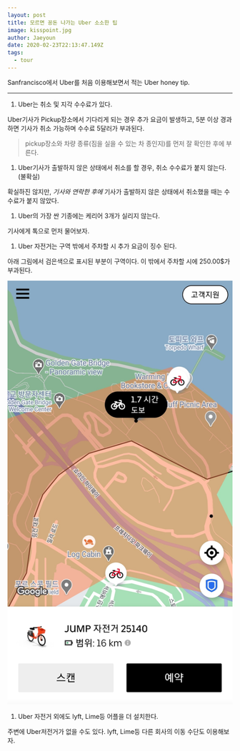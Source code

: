 ```yaml
---
layout: post
title: 모르면 꽁돈 나가는 Uber 소소한 팁
image: kisspoint.jpg
author: Jaeyoun
date: 2020-02-23T22:13:47.149Z
tags: 
  - tour
---
```


Sanfrancisco에서 Uber를 처음 이용해보면서 적는 Uber honey tip.

---

1. Uber는 취소 및 지각 수수료가 있다. 

Uber기사가 Pickup장소에서 기다리게 되는 경우 추가 요금이 발생하고, 5분 이상 경과하면 기사가 취소 가능하며 수수료 5달러가 부과된다.

> pickup장소와 차량 종류(짐을 실을 수 있는 차 종인지)를 먼저 잘 확인한 후에 부른다.

1. Uber기사가 출발하지 않은 상태에서 취소를 할 경우, 취소 수수료가 붙지 않는다. (불확실)

확실하진 않지만, *기사와 연락한 후에* 기사가 출발하지 않은 상태에서 취소했을 때는 수수료가 붙지 않았다.

1. Uber의 가장 싼 기종에는 케리어 3개가 실리지 않는다.

기사에게 톡으로 먼저 물어보자.

1. Uber 자전거는 구역 밖에서 주차할 시 추가 요금이 징수 된다.

아래 그림에서 검은색으로 표시된 부분이 구역이다. 이 밖에서 주차할 시에 250.00$가 부과된다.

![UberZone](UberZone.jpg)

1. Uber 자전거 외에도 lyft, Lime등 어플을 더 설치한다.

주변에 Uber저전거가 없을 수도 있다. lyft, Lime등 다른 회사의 이동 수단도 이용해보자.
